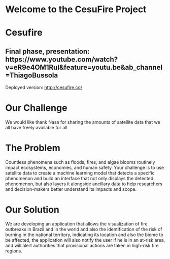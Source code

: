 # Welcome to the CesuFire Project

<h1> Cesufire</h1>
<h2> Final phase, presentation: https://www.youtube.com/watch?v=eR9e4OM1RuI&feature=youtu.be&ab_channel=ThiagoBussola</h2>

Deployed version: http://cesufire.co/

# Our Challenge

We would like thank Nasa for sharing the amounts of satellite data that we all have freely available for all 

# The Problem

Countless phenomena such as floods, fires, and algae blooms routinely impact ecosystems, economies, and human safety. Your challenge is to use satellite data to create a machine learning model that detects a specific phenomenon and build an interface that not only displays the detected phenomenon, but also layers it alongside ancillary data to help researchers and decision-makers better understand its impacts and scope.

# Our Solution

We are developing an application that allows the visualization of fire outbreaks in Brazil and in the world and also the identification of the risk of burning in the national territory, indicating its location and also the biome to be affected, the application will also notify the user if he is in an at-risk area, and will alert authorities that provisional actions are taken in high-risk fire regions.


